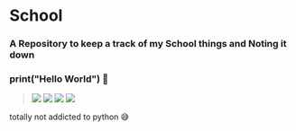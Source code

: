 # School
### A Repository to keep a track of my School things and Noting it down
### print("Hello World") 👋

>[![](https://img.shields.io/static/v1?label=HARSHPATEL&logo=github&message=Follow&color=orange)](https://github.com/HarshPatel5940)
>[![](https://img.shields.io/static/v1?label=MyDiscordServer&logo=Discord&message=JoinNow&color=cyan)](https://discord.gg/WFVB3k5Dfq)
>[![](https://img.shields.io/static/v1?label=HARSHPATEL&logo=twitter&message=Follow&color=blue)](https://twitter.com/intent/follow?screen_name=HarshPatelN1)
>[![](https://img.shields.io/static/v1?label=Fiver&logo=youtube&message=Follow&color=lime)](https://www.fiverr.com/share/r90egx)

totally not addicted to python 😅
